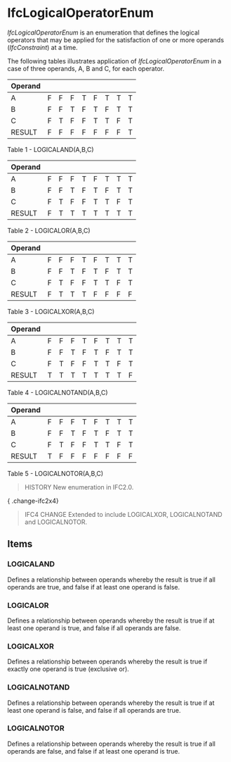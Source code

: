 # IfcLogicalOperatorEnum

_IfcLogicalOperatorEnum_ is an enumeration that defines the logical operators that may be applied for the satisfaction of one or more operands (_IfcConstraint_) at a time.
<!-- end of short definition -->


The following tables illustrates application of _IfcLogicalOperatorEnum_ in a case of three operands, A, B and C, for each operator.


|Operand|||||||||
|--- |--- |--- |--- |--- |--- |--- |--- |--- |
|A|F|F|F|T|F|T|T|T|
|B|F|F|T|F|T|F|T|T|
|C|F|T|F|F|T|T|F|T|
|RESULT|F|F|F|F|F|F|F|T|

Table 1 - LOGICALAND(A,B,C)

|Operand|||||||||
|--- |--- |--- |--- |--- |--- |--- |--- |--- |
|A|F|F|F|T|F|T|T|T|
|B|F|F|T|F|T|F|T|T|
|C|F|T|F|F|T|T|F|T|
|RESULT|F|T|T|T|T|T|T|T|

Table 2 - LOGICALOR(A,B,C)

|Operand|||||||||
|--- |--- |--- |--- |--- |--- |--- |--- |--- |
|A|F|F|F|T|F|T|T|T|
|B|F|F|T|F|T|F|T|T|
|C|F|T|F|F|T|T|F|T|
|RESULT|F|T|T|T|F|F|F|F|

Table 3 - LOGICALXOR(A,B,C)

|Operand|||||||||
|--- |--- |--- |--- |--- |--- |--- |--- |--- |
|A|F|F|F|T|F|T|T|T|
|B|F|F|T|F|T|F|T|T|
|C|F|T|F|F|T|T|F|T|
|RESULT|T|T|T|T|T|T|T|F|

Table 4 - LOGICALNOTAND(A,B,C)

|Operand|||||||||
|--- |--- |--- |--- |--- |--- |--- |--- |--- |
|A|F|F|F|T|F|T|T|T|
|B|F|F|T|F|T|F|T|T|
|C|F|T|F|F|T|T|F|T|
|RESULT|T|F|F|F|F|F|F|F|

Table 5 - LOGICALNOTOR(A,B,C)

> HISTORY New enumeration in IFC2.0.

{ .change-ifc2x4}
> IFC4 CHANGE Extended to include LOGICALXOR, LOGICALNOTAND and LOGICALNOTOR.

## Items

### LOGICALAND
Defines a relationship between operands whereby the result is true if all operands are true, and false if at least one operand is false.

### LOGICALOR
Defines a relationship between operands whereby the result is true if at least one operand is true, and false if all operands are false.

### LOGICALXOR
Defines a relationship between operands whereby the result is true if exactly one operand is true (exclusive or).

### LOGICALNOTAND
Defines a relationship between operands whereby the result is true if at least one operand is false, and false if all operands are true.

### LOGICALNOTOR
Defines a relationship between operands whereby the result is true if all operands are false, and false if at least one operand is true.
